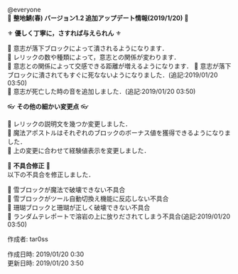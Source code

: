 @everyone   
:cherry_blossom:  **__整地鯖(春) バージョン1.2 追加アップデート情報(2019/1/20)__** :cherry_blossom:  


:fleur_de_lis: **__優しく丁寧に，さすれば与えられん__** :fleur_de_lis:   

:diamond_shape_with_a_dot_inside: 意志が落下ブロックによって潰されるようになります．  
:diamond_shape_with_a_dot_inside: レリックの数や種類によって，意志との関係が変わります．  
:diamond_shape_with_a_dot_inside: 意志との関係によって交感できる距離が増えるようになります．
:diamond_shape_with_a_dot_inside: 意志が落下ブロックに潰されてもすぐに死なないようになりました．(追記:2019/01/20 03:50)    
:diamond_shape_with_a_dot_inside: 意志が死亡した時の音を追加しました．(追記:2019/01/20 03:50)    


:eyeglasses: **__その他の細かい変更点__** :eyeglasses:    

:diamond_shape_with_a_dot_inside: レリックの説明文を幾つか変更しました．  
:diamond_shape_with_a_dot_inside: 魔法アポストルはそれぞれのブロックのボーナス値を獲得できるようになりました．   
:diamond_shape_with_a_dot_inside: 上の変更に合わせて経験値表示を変更しました．  


:bow: **__不具合修正__** :bow:   
以下の不具合を修正しました．  

:diamond_shape_with_a_dot_inside: 雪ブロックが魔法で破壊できない不具合  
:diamond_shape_with_a_dot_inside: 雪ブロックがツール自動切換え機能に反応しない不具合  
:diamond_shape_with_a_dot_inside: 珊瑚ブロックと珊瑚が正しく破壊できない不具合  
:diamond_shape_with_a_dot_inside: ランダムテレポートで溶岩の上に放りだされてしまう不具合(追記:2019/01/20 03:50)   



作成者: tar0ss  

作成日時: 2019/01/20 0:30  
更新日時: 2019/01/20 3:50  